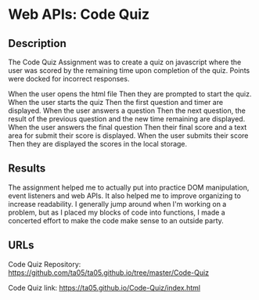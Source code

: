 # Web APIs: Code Quiz

## Description

The Code Quiz Assignment was to create a quiz on javascript where the user was scored by the remaining time upon completion of the quiz.
Points were docked for incorrect responses.

When the user opens the html file
Then they are prompted to start the quiz.
When the user starts the quiz
Then the first question and timer are displayed.
When the user answers a question
Then the next question, the result of the previous question and the new time remaining are displayed.
When the user answers the final question
Then their final score and a text area for submit their score is displayed.
When the user submits their score
Then they are displayed the scores in the local storage.

## Results
The assignment helped me to actually put into practice DOM manipulation, event listeners and web APIs.
It also helped me to improve organizing to increase readability. I generally jump around when I'm working on a problem, but as I placed my blocks of code into functions, I made a concerted effort to make the code make sense to an outside party.

## URLs
Code Quiz Repository: https://github.com/ta05/ta05.github.io/tree/master/Code-Quiz

Code Quiz link: https://ta05.github.io/Code-Quiz/index.html
